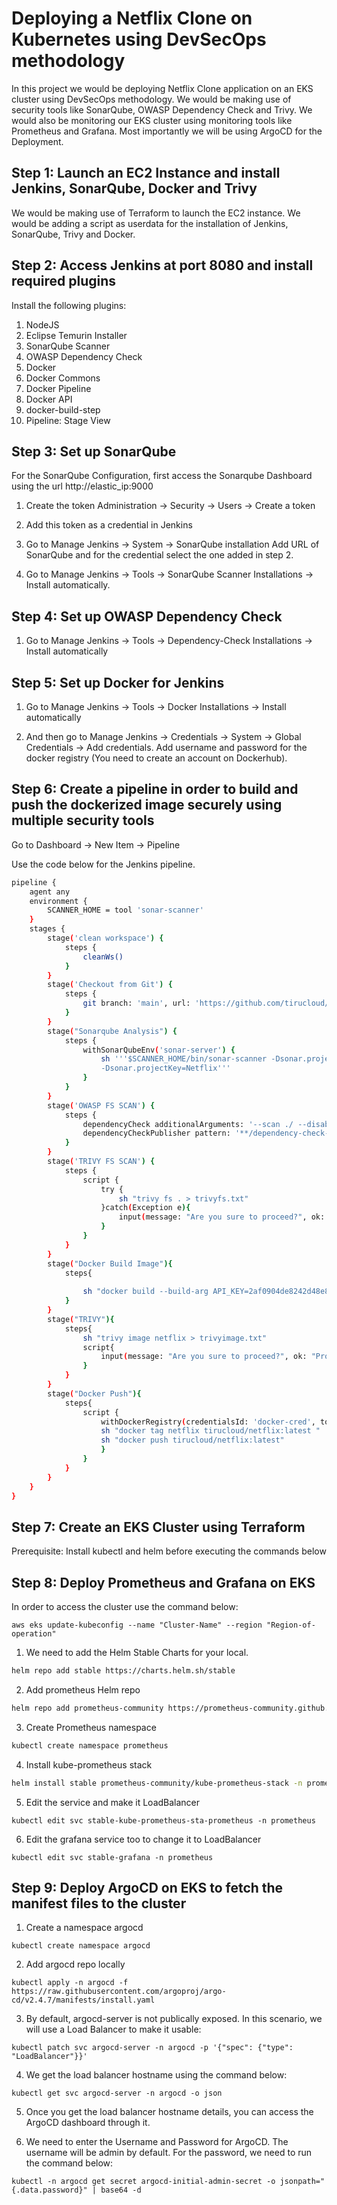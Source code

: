 # Deploying a Netflix Clone on Kubernetes using DevSecOps methodology

In this project we would be deploying Netflix Clone application on an EKS cluster using DevSecOps methodology. We would be making use of security tools like SonarQube, OWASP Dependency Check and Trivy.
We would also be monitoring our EKS cluster using monitoring tools like Prometheus and Grafana. Most importantly we will be using ArgoCD for the Deployment.

## Step 1: Launch an EC2 Instance and install Jenkins, SonarQube, Docker and Trivy

We would be making use of Terraform to launch the EC2 instance. We would be adding a script as userdata for the installation of Jenkins, SonarQube, Trivy and Docker. 

## Step 2: Access Jenkins at port 8080 and install required plugins

Install the following plugins:

1. NodeJS 
2. Eclipse Temurin Installer
3. SonarQube Scanner
4. OWASP Dependency Check
5. Docker
6. Docker Commons
7. Docker Pipeline
8. Docker API
9. docker-build-step
10. Pipeline: Stage View

## Step 3: Set up SonarQube

For the SonarQube Configuration, first access the Sonarqube Dashboard using the url http://elastic_ip:9000

1. Create the token 
Administration -> Security -> Users -> Create a token 

2. Add this token as a credential in Jenkins 

3. Go to Manage Jenkins -> System -> SonarQube installation 
Add URL of SonarQube and for the credential select the one added in step 2.

4. Go to Manage Jenkins -> Tools -> SonarQube Scanner Installations
-> Install automatically.

## Step 4: Set up OWASP Dependency Check 

1. Go to Manage Jenkins -> Tools -> Dependency-Check Installations
-> Install automatically

## Step 5: Set up Docker for Jenkins

1. Go to Manage Jenkins -> Tools -> Docker Installations -> Install automatically

2. And then go to Manage Jenkins -> Credentials -> System -> Global Credentials -> Add credentials. Add username and password for the docker registry (You need to create an account on Dockerhub). 

## Step 6: Create a pipeline in order to build and push the dockerized image securely using multiple security tools

Go to Dashboard -> New Item -> Pipeline 

Use the code below for the Jenkins pipeline. 

```bash
pipeline {
    agent any
    environment {
        SCANNER_HOME = tool 'sonar-scanner'
    }
    stages {
        stage('clean workspace') {
            steps {
                cleanWs()
            }
        }
        stage('Checkout from Git') {
            steps {
                git branch: 'main', url: 'https://github.com/tirucloud/netflix-project.git'
            }
        }
        stage("Sonarqube Analysis") {
            steps {
                withSonarQubeEnv('sonar-server') {
                    sh '''$SCANNER_HOME/bin/sonar-scanner -Dsonar.projectName=Netflix \
                    -Dsonar.projectKey=Netflix'''
                }
            }
        }
        stage('OWASP FS SCAN') {
            steps {
                dependencyCheck additionalArguments: '--scan ./ --disableYarnAudit --disableNodeAudit', odcInstallation: 'OWASP DP-Check'
                dependencyCheckPublisher pattern: '**/dependency-check-report.xml'
            }
        }
        stage('TRIVY FS SCAN') {
            steps {
                script {
                    try {
                        sh "trivy fs . > trivyfs.txt" 
                    }catch(Exception e){
                        input(message: "Are you sure to proceed?", ok: "Proceed")
                    }
                }
            }
        }
        stage("Docker Build Image"){
            steps{
                   
                sh "docker build --build-arg API_KEY=2af0904de8242d48e8527eeedc3e19d9 -t netflix ."
            }
        }
        stage("TRIVY"){
            steps{
                sh "trivy image netflix > trivyimage.txt"
                script{
                    input(message: "Are you sure to proceed?", ok: "Proceed")
                }
            }
        }
        stage("Docker Push"){
            steps{
                script {
                    withDockerRegistry(credentialsId: 'docker-cred', toolName: 'docker'){   
                    sh "docker tag netflix tirucloud/netflix:latest "
                    sh "docker push tirucloud/netflix:latest"
                    }
                }
            }
        }
    }
}
```

## Step 7: Create an EKS Cluster using Terraform 

Prerequisite: Install kubectl and helm before executing the commands below 

## Step 8: Deploy Prometheus and Grafana on EKS 

In order to access the cluster use the command below:

```
aws eks update-kubeconfig --name "Cluster-Name" --region "Region-of-operation"
```

1. We need to add the Helm Stable Charts for your local.

```bash
helm repo add stable https://charts.helm.sh/stable
```

2. Add prometheus Helm repo

```bash
helm repo add prometheus-community https://prometheus-community.github.io/helm-charts
```

3. Create Prometheus namespace

```bash
kubectl create namespace prometheus
```

4. Install kube-prometheus stack

```bash
helm install stable prometheus-community/kube-prometheus-stack -n prometheus
```

5. Edit the service and make it LoadBalancer

```
kubectl edit svc stable-kube-prometheus-sta-prometheus -n prometheus
```

6. Edit the grafana service too to change it to LoadBalancer

```
kubectl edit svc stable-grafana -n prometheus
```

## Step 9: Deploy ArgoCD on EKS to fetch the manifest files to the cluster

1. Create a namespace argocd
```
kubectl create namespace argocd
```

2. Add argocd repo locally
```
kubectl apply -n argocd -f https://raw.githubusercontent.com/argoproj/argo-cd/v2.4.7/manifests/install.yaml
```

3. By default, argocd-server is not publically exposed. In this scenario, we will use a Load Balancer to make it usable:
```
kubectl patch svc argocd-server -n argocd -p '{"spec": {"type": "LoadBalancer"}}'
```

4. We get the load balancer hostname using the command below:
```
kubectl get svc argocd-server -n argocd -o json
```

5. Once you get the load balancer hostname details, you can access the ArgoCD dashboard through it.

6. We need to enter the Username and Password for ArgoCD. The username will be admin by default. For the password, we need to run the command below:
```
kubectl -n argocd get secret argocd-initial-admin-secret -o jsonpath="{.data.password}" | base64 -d
```









